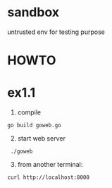 # sandbox
untrusted env for testing purpose


# HOWTO
# ex1.1

1. compile
```
go build goweb.go
```
2. start web server
``` 
 ./goweb
```
3. from another terminal:
```
curl http://localhost:8000
```
